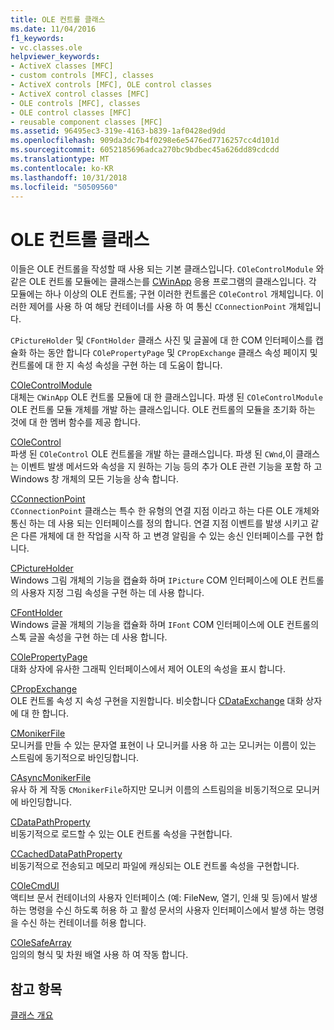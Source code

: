 ```yaml
---
title: OLE 컨트롤 클래스
ms.date: 11/04/2016
f1_keywords:
- vc.classes.ole
helpviewer_keywords:
- ActiveX classes [MFC]
- custom controls [MFC], classes
- ActiveX controls [MFC], OLE control classes
- ActiveX control classes [MFC]
- OLE controls [MFC], classes
- OLE control classes [MFC]
- reusable component classes [MFC]
ms.assetid: 96495ec3-319e-4163-b839-1af0428ed9dd
ms.openlocfilehash: 909da3dc7b4f0298e6e5476ed7716257cc4d101d
ms.sourcegitcommit: 6052185696adca270bc9bdbec45a626dd89cdcdd
ms.translationtype: MT
ms.contentlocale: ko-KR
ms.lasthandoff: 10/31/2018
ms.locfileid: "50509560"
---
```

# <a name="ole-control-classes"></a>OLE 컨트롤 클래스

이들은 OLE 컨트롤을 작성할 때 사용 되는 기본 클래스입니다. `COleControlModule` 와 같은 OLE 컨트롤 모듈에는 클래스는를 [CWinApp](../mfc/reference/cwinapp-class.md) 응용 프로그램의 클래스입니다. 각 모듈에는 하나 이상의 OLE 컨트롤; 구현 이러한 컨트롤은 `COleControl` 개체입니다. 이러한 제어를 사용 하 여 해당 컨테이너를 사용 하 여 통신 `CConnectionPoint` 개체입니다.

`CPictureHolder` 및 `CFontHolder` 클래스 사진 및 글꼴에 대 한 COM 인터페이스를 캡슐화 하는 동안 합니다 `COlePropertyPage` 및 `CPropExchange` 클래스 속성 페이지 및 컨트롤에 대 한 지 속성 속성을 구현 하는 데 도움이 합니다.

[COleControlModule](../mfc/reference/colecontrolmodule-class.md)<br/>
대체는 `CWinApp` OLE 컨트롤 모듈에 대 한 클래스입니다. 파생 된 `COleControlModule` OLE 컨트롤 모듈 개체를 개발 하는 클래스입니다. OLE 컨트롤의 모듈을 초기화 하는 것에 대 한 멤버 함수를 제공 합니다.

[COleControl](../mfc/reference/colecontrol-class.md)<br/>
파생 된 `COleControl` OLE 컨트롤을 개발 하는 클래스입니다. 파생 된 `CWnd`,이 클래스는 이벤트 발생 메서드와 속성을 지 원하는 기능 등의 추가 OLE 관련 기능을 포함 하 고 Windows 창 개체의 모든 기능을 상속 합니다.

[CConnectionPoint](../mfc/reference/cconnectionpoint-class.md)<br/>
`CConnectionPoint` 클래스는 특수 한 유형의 연결 지점 이라고 하는 다른 OLE 개체와 통신 하는 데 사용 되는 인터페이스를 정의 합니다. 연결 지점 이벤트를 발생 시키고 같은 다른 개체에 대 한 작업을 시작 하 고 변경 알림을 수 있는 송신 인터페이스를 구현 합니다.

[CPictureHolder](../mfc/reference/cpictureholder-class.md)<br/>
Windows 그림 개체의 기능을 캡슐화 하며 `IPicture` COM 인터페이스에 OLE 컨트롤의 사용자 지정 그림 속성을 구현 하는 데 사용 합니다.

[CFontHolder](../mfc/reference/cfontholder-class.md)<br/>
Windows 글꼴 개체의 기능을 캡슐화 하며 `IFont` COM 인터페이스에 OLE 컨트롤의 스톡 글꼴 속성을 구현 하는 데 사용 합니다.

[COlePropertyPage](../mfc/reference/colepropertypage-class.md)<br/>
대화 상자에 유사한 그래픽 인터페이스에서 제어 OLE의 속성을 표시 합니다.

[CPropExchange](../mfc/reference/cpropexchange-class.md)<br/>
OLE 컨트롤 속성 지 속성 구현을 지원합니다. 비슷합니다 [CDataExchange](../mfc/reference/cdataexchange-class.md) 대화 상자에 대 한 합니다.

[CMonikerFile](../mfc/reference/cmonikerfile-class.md)<br/>
모니커를 만들 수 있는 문자열 표현이 나 모니커를 사용 하 고는 모니커는 이름이 있는 스트림에 동기적으로 바인딩합니다.

[CAsyncMonikerFile](../mfc/reference/casyncmonikerfile-class.md)<br/>
유사 하 게 작동 `CMonikerFile`하지만 모니커 이름의 스트림의을 비동기적으로 모니커에 바인딩합니다.

[CDataPathProperty](../mfc/reference/cdatapathproperty-class.md)<br/>
비동기적으로 로드할 수 있는 OLE 컨트롤 속성을 구현합니다.

[CCachedDataPathProperty](../mfc/reference/ccacheddatapathproperty-class.md)<br/>
비동기적으로 전송되고 메모리 파일에 캐싱되는 OLE 컨트롤 속성을 구현합니다.

[COleCmdUI](../mfc/reference/colecmdui-class.md)<br/>
액티브 문서 컨테이너의 사용자 인터페이스 (예: FileNew, 열기, 인쇄 및 등)에서 발생 하는 명령을 수신 하도록 허용 하 고 활성 문서의 사용자 인터페이스에서 발생 하는 명령을 수신 하는 컨테이너를 허용 합니다.

[COleSafeArray](../mfc/reference/colesafearray-class.md)<br/>
임의의 형식 및 차원 배열 사용 하 여 작동 합니다.

## <a name="see-also"></a>참고 항목

[클래스 개요](../mfc/class-library-overview.md)

